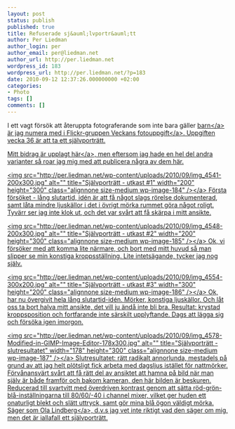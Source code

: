 ```yaml
---
layout: post
status: publish
published: true
title: Refuserade sj&auml;lvportr&auml;tt
author: Per Liedman
author_login: per
author_email: per@liedman.net
author_url: http://per.liedman.net
wordpress_id: 183
wordpress_url: http://per.liedman.net/?p=183
date: 2010-09-12 12:37:26.000000000 +02:00
categories:
- Photo
tags: []
comments: []
---
```

I ett vagt f&ouml;rs&ouml;k att &aring;teruppta fotograferande som inte bara g&auml;ller <a href="http:&#47;&#47;www.flickr.com&#47;photos&#47;liedman&#47;4352594709&#47;">barn<&#47;a> &auml;r jag numera med i Flickr-gruppen <a href="http:&#47;&#47;www.flickr.com&#47;groups&#47;1514820@N23&#47;pool&#47;with&#47;4982378280&#47;">Veckans fotouppgift<&#47;a>. Uppgiften vecka 36 &auml;r att ta ett sj&auml;lvportr&auml;tt.

Mitt bidrag &auml;r <a href="http:&#47;&#47;www.flickr.com&#47;photos&#47;liedman&#47;4982378280&#47;in&#47;pool-1514820@N23&#47;">upplagt h&auml;r<&#47;a>, men eftersom jag hade en hel del andra varianter s&aring; roar jag mig med att publicera n&aring;gra av dem h&auml;r.

<a href="http:&#47;&#47;per.liedman.net&#47;wp-content&#47;uploads&#47;2010&#47;09&#47;img_4541.jpg"><img src="http:&#47;&#47;per.liedman.net&#47;wp-content&#47;uploads&#47;2010&#47;09&#47;img_4541-200x300.jpg" alt="" title="Sj&auml;lvportr&auml;tt - utkast #1" width="200" height="300" class="alignnone size-medium wp-image-184" &#47;><&#47;a>
F&ouml;rsta f&ouml;rs&ouml;ket - l&aring;ng slutartid, id&eacute;n &auml;r att f&aring; n&aring;got slags r&ouml;relse dokumenterad, samt l&aring;ta mindre ljusk&auml;llor i det i &ouml;vrigt m&ouml;rka rummet g&ouml;ra n&aring;got roligt. Tyv&auml;rr ser jag inte klok ut, och det var sv&aring;rt att f&aring; sk&auml;rpa i mitt ansikte.

<a href="http:&#47;&#47;per.liedman.net&#47;wp-content&#47;uploads&#47;2010&#47;09&#47;img_4548.jpg"><img src="http:&#47;&#47;per.liedman.net&#47;wp-content&#47;uploads&#47;2010&#47;09&#47;img_4548-200x300.jpg" alt="" title="Sj&auml;lvportr&auml;tt - utkast #2" width="200" height="300" class="alignnone size-medium wp-image-185" &#47;><&#47;a>
Ok, vi f&ouml;rs&ouml;ker med att komma lite n&auml;rmare, och bort med mitt huvud s&aring; man slipper se min konstiga kroppsst&auml;llning. Lite intets&auml;gande, tycker jag nog sj&auml;lv.

<a href="http:&#47;&#47;per.liedman.net&#47;wp-content&#47;uploads&#47;2010&#47;09&#47;img_4554.jpg"><img src="http:&#47;&#47;per.liedman.net&#47;wp-content&#47;uploads&#47;2010&#47;09&#47;img_4554-300x200.jpg" alt="" title="Sj&auml;lvportr&auml;tt - utkast #3" width="300" height="200" class="alignnone size-medium wp-image-186" &#47;><&#47;a>
Ok, har nu &ouml;vergivit hela l&aring;ng slutartid-id&eacute;n. M&ouml;rker, konstiga ljusk&auml;llor. Och l&aring;t oss ta bort halva mitt ansikte, det vill ju &auml;nd&aring; inte bli bra. Resultat: krystad kroppsposition och fortfarande inte s&auml;rskilt upplyftande. Dags att l&auml;gga sig och f&ouml;rs&ouml;ka igen imorgon.

<a href="http:&#47;&#47;per.liedman.net&#47;wp-content&#47;uploads&#47;2010&#47;09&#47;img_4578-Modified-in-GIMP-Image-Editor.jpg"><img src="http:&#47;&#47;per.liedman.net&#47;wp-content&#47;uploads&#47;2010&#47;09&#47;img_4578-Modified-in-GIMP-Image-Editor-178x300.jpg" alt="" title="Sj&auml;lvportr&auml;tt - slutresultatet" width="178" height="300" class="alignnone size-medium wp-image-187" &#47;><&#47;a>
Slutresultatet: r&auml;tt radikalt annorlunda, mestadels p&aring; grund av att jag helt pl&ouml;tsligt fick arbeta med dagsljus ist&auml;llet f&ouml;r nattm&ouml;rker. F&ouml;rv&aring;nansv&auml;rt sv&aring;rt att f&aring; r&auml;tt del av ansiktet att hamna p&aring; bild n&auml;r man sj&auml;lv &auml;r b&aring;de framf&ouml;r och bakom kameran, den h&auml;r bilden &auml;r beskuren. Reducerad till svartvitt med &ouml;verdriven kontrast genom att s&auml;tta r&ouml;d-gr&ouml;n-bl&aring;-inst&auml;llningarna till 80&#47;60&#47;-40 i channel mixer, vilket ger huden ett onaturligt blekt och sl&auml;tt uttryck, samt g&ouml;r mina bl&aring; &ouml;gon v&auml;ldigt m&ouml;rka. S&auml;ger som <a href="http:&#47;&#47;www.flickr.com&#47;photos&#47;ol&#47;4979276807&#47;in&#47;pool-1514820@N23&#47;">Ola Lindberg<&#47;a>, d.v.s jag vet inte riktigt vad den s&auml;ger om mig, men det &auml;r iallafall ett sj&auml;lvportr&auml;tt.
